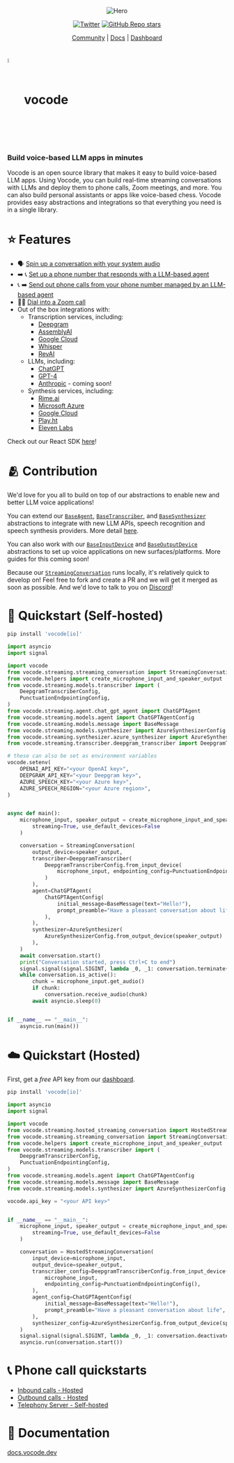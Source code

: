 <div align="center">

![Hero](https://user-images.githubusercontent.com/6234599/228337850-e32bb01d-3701-47ef-a433-3221c9e0e56e.png)

[![Twitter](https://img.shields.io/twitter/url/https/twitter.com/vocodehq.svg?style=social&label=Follow%20%40vocodehq)](https://twitter.com/vocodehq) [![GitHub Repo stars](https://img.shields.io/github/stars/vocodedev/vocode-python?style=social)](https://github.com/vocodedev/vocode-python)

[Community](https://discord.gg/NaU4mMgcnC) | [Docs](https://docs.vocode.dev) | [Dashboard](https://app.vocode.dev)

</div>

# <span><img style='vertical-align:middle; display:inline;' src="https://user-images.githubusercontent.com/6234599/228339858-95a0873a-2d40-4542-963a-6358d19086f5.svg"  width="5%" height="5%">&nbsp; vocode</span>

### **Build voice-based LLM apps in minutes**

Vocode is an open source library that makes it easy to build voice-based LLM apps. Using Vocode, you can build real-time streaming conversations with LLMs and deploy them to phone calls, Zoom meetings, and more. You can also build personal assistants or apps like voice-based chess. Vocode provides easy abstractions and integrations so that everything you need is in a single library.

# ⭐️ Features

- 🗣 [Spin up a conversation with your system audio](https://docs.vocode.dev/python-quickstart)
- ➡️ 📞 [Set up a phone number that responds with a LLM-based agent](https://docs.vocode.dev/telephony#inbound-calls)
- 📞 ➡️ [Send out phone calls from your phone number managed by an LLM-based agent](https://docs.vocode.dev/telephony#outbound-calls)
- 🧑‍💻 [Dial into a Zoom call](https://github.com/vocodedev/vocode-python/blob/main/vocode/streaming/telephony/hosted/zoom_dial_in.py)
- Out of the box integrations with:
  - Transcription services, including:
    - [Deepgram](https://deepgram.com/)
    - [AssemblyAI](https://www.assemblyai.com/)
    - [Google Cloud](https://cloud.google.com/speech-to-text)
    - [Whisper](https://openai.com/blog/introducing-chatgpt-and-whisper-apis)
    - [RevAI](https://www.rev.ai/)
  - LLMs, including:
    - [ChatGPT](https://openai.com/blog/chatgpt)
    - [GPT-4](https://platform.openai.com/docs/models/gpt-4)
    - [Anthropic](https://www.anthropic.com/) - coming soon!
  - Synthesis services, including:
    - [Rime.ai](https://rime.ai)
    - [Microsoft Azure](https://azure.microsoft.com/en-us/products/cognitive-services/text-to-speech/)
    - [Google Cloud](https://cloud.google.com/text-to-speech)
    - [Play.ht](https://play.ht)
    - [Eleven Labs](https://elevenlabs.io/)

Check out our React SDK [here](https://github.com/vocodedev/vocode-react-sdk)!

# 🫂 Contribution

We'd love for you all to build on top of our abstractions to enable new and better LLM voice applications!

You can extend our [`BaseAgent`](https://github.com/vocodedev/vocode-python/blob/main/vocode/streaming/agent/base_agent.py), [`BaseTranscriber`](https://github.com/vocodedev/vocode-python/blob/main/vocode/streaming/transcriber/base_transcriber.py), and [`BaseSynthesizer`](https://github.com/vocodedev/vocode-python/blob/main/vocode/streaming/synthesizer/base_synthesizer.py) abstractions to integrate with new LLM APIs, speech recognition and speech synthesis providers. More detail [here](https://docs.vocode.dev/create-your-own-agent#self-hosted).

You can also work with our [`BaseInputDevice`](https://github.com/vocodedev/vocode-python/blob/main/vocode/streaming/input_device/base_input_device.py) and [`BaseOutputDevice`](https://github.com/vocodedev/vocode-python/blob/main/vocode/streaming/output_device/base_output_device.py) abstractions to set up voice applications on new surfaces/platforms. More guides for this coming soon!

Because our [`StreamingConversation`](https://github.com/vocodedev/vocode-python/blob/main/vocode/streaming/streaming_conversation.py) runs locally, it's relatively quick to develop on! Feel free to fork and create a PR and we will get it merged as soon as possible. And we'd love to talk to you on [Discord](https://discord.gg/NaU4mMgcnC)!

# 🚀 Quickstart (Self-hosted)

```bash
pip install 'vocode[io]'
```

```python
import asyncio
import signal

import vocode
from vocode.streaming.streaming_conversation import StreamingConversation
from vocode.helpers import create_microphone_input_and_speaker_output
from vocode.streaming.models.transcriber import (
    DeepgramTranscriberConfig,
    PunctuationEndpointingConfig,
)
from vocode.streaming.agent.chat_gpt_agent import ChatGPTAgent
from vocode.streaming.models.agent import ChatGPTAgentConfig
from vocode.streaming.models.message import BaseMessage
from vocode.streaming.models.synthesizer import AzureSynthesizerConfig
from vocode.streaming.synthesizer.azure_synthesizer import AzureSynthesizer
from vocode.streaming.transcriber.deepgram_transcriber import DeepgramTranscriber

# these can also be set as environment variables
vocode.setenv(
    OPENAI_API_KEY="<your OpenAI key>",
    DEEPGRAM_API_KEY="<your Deepgram key>",
    AZURE_SPEECH_KEY="<your Azure key>",
    AZURE_SPEECH_REGION="<your Azure region>",
)


async def main():
    microphone_input, speaker_output = create_microphone_input_and_speaker_output(
        streaming=True, use_default_devices=False
    )

    conversation = StreamingConversation(
        output_device=speaker_output,
        transcriber=DeepgramTranscriber(
            DeepgramTranscriberConfig.from_input_device(
                microphone_input, endpointing_config=PunctuationEndpointingConfig()
            )
        ),
        agent=ChatGPTAgent(
            ChatGPTAgentConfig(
                initial_message=BaseMessage(text="Hello!"),
                prompt_preamble="Have a pleasant conversation about life",
            ),
        ),
        synthesizer=AzureSynthesizer(
            AzureSynthesizerConfig.from_output_device(speaker_output)
        ),
    )
    await conversation.start()
    print("Conversation started, press Ctrl+C to end")
    signal.signal(signal.SIGINT, lambda _0, _1: conversation.terminate())
    while conversation.is_active():
        chunk = microphone_input.get_audio()
        if chunk:
            conversation.receive_audio(chunk)
        await asyncio.sleep(0)


if __name__ == "__main__":
    asyncio.run(main())
```

# ☁️ Quickstart (Hosted)

First, get a _free_ API key from our [dashboard](https://app.vocode.dev).

```bash
pip install 'vocode[io]'
```

```python
import asyncio
import signal

import vocode
from vocode.streaming.hosted_streaming_conversation import HostedStreamingConversation
from vocode.streaming.streaming_conversation import StreamingConversation
from vocode.helpers import create_microphone_input_and_speaker_output
from vocode.streaming.models.transcriber import (
    DeepgramTranscriberConfig,
    PunctuationEndpointingConfig,
)
from vocode.streaming.models.agent import ChatGPTAgentConfig
from vocode.streaming.models.message import BaseMessage
from vocode.streaming.models.synthesizer import AzureSynthesizerConfig

vocode.api_key = "<your API key>"


if __name__ == "__main__":
    microphone_input, speaker_output = create_microphone_input_and_speaker_output(
        streaming=True, use_default_devices=False
    )

    conversation = HostedStreamingConversation(
        input_device=microphone_input,
        output_device=speaker_output,
        transcriber_config=DeepgramTranscriberConfig.from_input_device(
            microphone_input,
            endpointing_config=PunctuationEndpointingConfig(),
        ),
        agent_config=ChatGPTAgentConfig(
            initial_message=BaseMessage(text="Hello!"),
            prompt_preamble="Have a pleasant conversation about life",
        ),
        synthesizer_config=AzureSynthesizerConfig.from_output_device(speaker_output),
    )
    signal.signal(signal.SIGINT, lambda _0, _1: conversation.deactivate())
    asyncio.run(conversation.start())
```

# 📞 Phone call quickstarts

- [Inbound calls - Hosted](https://docs.vocode.dev/telephony#inbound-calls)
- [Outbound calls - Hosted](https://docs.vocode.dev/telephony#outbound-calls)
- [Telephony Server - Self-hosted](https://github.com/vocodedev/vocode-python/blob/main/examples/telephony_app.py)

# 🌱 Documentation

[docs.vocode.dev](https://docs.vocode.dev/)

